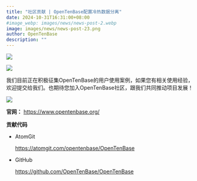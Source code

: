 ```yaml
---
title: "社区贡献 | OpenTenBase配置冷热数据分离"
date: 2024-10-31T16:31:00+08:00
#image_webp: images/news/news-post-2.webp
image: images/news/news-post-23.png
author: OpenTenBase
description: ""
---
```

<img src=../images/news-post-23-1.png class="img-fluid" /><br/>




<img src=../images/news-post-9-11.png class="img-fluid" /><br/>

我们目前正在积极征集OpenTenBase的用户使用案例，如果您有相关使用经验，欢迎提交给我们。也期待您加入OpenTenBase社区，跟我们共同推动项目发展！

<img src=../images/news-post-9-12.png class="img-fluid" /><br/>

**官网：** https://www.opentenbase.org/

**贡献代码**

* AtomGit

  https://atomgit.com/opentenbase/OpenTenBase
* GitHub

  https://github.com/OpenTenBase/OpenTenBase
